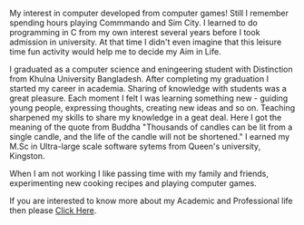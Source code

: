 <!--- This Layout Creates and links a page 


---
layout: page
title: About
permalink: /about/
---


--->


<!---
This is the base Jekyll theme. You can find out more info about customizing your Jekyll theme, as well as basic Jekyll usage documentation at [jekyllrb.com](https://jekyllrb.com/)

You can find the source code for Minima at GitHub:
[jekyll][jekyll-organization] /
[minima](https://github.com/jekyll/minima)

You can find the source code for Jekyll at GitHub:
[jekyll][jekyll-organization] /
[jekyll](https://github.com/jekyll/jekyll)


[jekyll-organization]: https://github.com/jekyll
--->
My interest in computer developed from computer games! Still I remember spending hours playing Commmando and Sim City. I learned to do programming in C from my own interest several years before I took admission in university. At that time I didn't even imagine that this leisure time fun activity would help me to decide my Aim in Life.

I graduated as a computer science and eningeering student with Distinction from Khulna University Bangladesh. After completing my graduation I started my career in academia. Sharing of knowledge with students was a great pleasure. Each moment I felt I was learning something new -  guiding young people, expressing thoughts, creating new ideas and so on. Teaching sharpened my skills to share my knowledge in a geat deal. Here I got the meaning of the quote from Buddha "Thousands of candles can be lit from a single candle, and the life of the candle will not be shortened." I earned my M.Sc in Ultra-large scale software sytems from Queen's university, Kingston.

When I am not working I like passing time with my family and friends, experimenting new cooking recipes and playing computer games.

If you are interested to know more about my Academic and Professional life then please [Click Here][cv-link].

[cv-link]:https://www.dropbox.com/s/etuqqx3pnib7q3w/ResumeAshiqur.docx?dl=0

